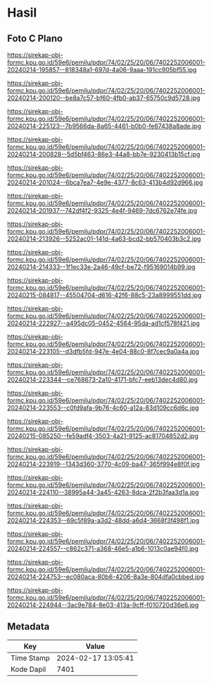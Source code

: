 # Hasil

## Foto C Plano

https://sirekap-obj-formc.kpu.go.id/59e6/pemilu/pdpr/74/02/25/20/06/7402252006001-20240214-195857--818348a1-697d-4a06-9aaa-191cc905bf55.jpg

https://sirekap-obj-formc.kpu.go.id/59e6/pemilu/pdpr/74/02/25/20/06/7402252006001-20240214-200120--be8a7c57-bf60-4fb0-ab37-65750c9d5728.jpg

https://sirekap-obj-formc.kpu.go.id/59e6/pemilu/pdpr/74/02/25/20/06/7402252006001-20240214-225123--7b9566da-8a65-4461-b0b0-fe67438a8ade.jpg

https://sirekap-obj-formc.kpu.go.id/59e6/pemilu/pdpr/74/02/25/20/06/7402252006001-20240214-200828--5d5bf463-86e3-44a8-bb7e-9230413b15cf.jpg

https://sirekap-obj-formc.kpu.go.id/59e6/pemilu/pdpr/74/02/25/20/06/7402252006001-20240214-201024--6bca7ea7-4e9e-4377-8c63-413b4d92d966.jpg

https://sirekap-obj-formc.kpu.go.id/59e6/pemilu/pdpr/74/02/25/20/06/7402252006001-20240214-201937--742df4f2-9325-4e4f-9469-7dc6762e74fe.jpg

https://sirekap-obj-formc.kpu.go.id/59e6/pemilu/pdpr/74/02/25/20/06/7402252006001-20240214-213926--5252ac01-141d-4a63-bcd2-bb570403b3c2.jpg

https://sirekap-obj-formc.kpu.go.id/59e6/pemilu/pdpr/74/02/25/20/06/7402252006001-20240214-214333--1f1ec33e-2a46-49cf-be72-f95169014b99.jpg

https://sirekap-obj-formc.kpu.go.id/59e6/pemilu/pdpr/74/02/25/20/06/7402252006001-20240215-084817--45504704-d616-42f6-88c5-23a8999551dd.jpg

https://sirekap-obj-formc.kpu.go.id/59e6/pemilu/pdpr/74/02/25/20/06/7402252006001-20240214-222927--a495dc05-0452-4564-95da-ad1cf578f421.jpg

https://sirekap-obj-formc.kpu.go.id/59e6/pemilu/pdpr/74/02/25/20/06/7402252006001-20240214-223105--d3dfb5fd-947e-4e04-88c0-8f7cec9a0a4a.jpg

https://sirekap-obj-formc.kpu.go.id/59e6/pemilu/pdpr/74/02/25/20/06/7402252006001-20240214-223344--ce768673-2a10-4171-bfc7-eeb13dec4d80.jpg

https://sirekap-obj-formc.kpu.go.id/59e6/pemilu/pdpr/74/02/25/20/06/7402252006001-20240214-223553--c0fd9afa-9b76-4c60-a12a-83d109cc6d6c.jpg

https://sirekap-obj-formc.kpu.go.id/59e6/pemilu/pdpr/74/02/25/20/06/7402252006001-20240215-085250--fe59adf4-3503-4a21-9125-ac81704852d2.jpg

https://sirekap-obj-formc.kpu.go.id/59e6/pemilu/pdpr/74/02/25/20/06/7402252006001-20240214-223919--1343d360-3770-4c09-ba47-365f994e8f0f.jpg

https://sirekap-obj-formc.kpu.go.id/59e6/pemilu/pdpr/74/02/25/20/06/7402252006001-20240214-224110--38995a44-3a45-4263-8dca-2f2b3faa3d1a.jpg

https://sirekap-obj-formc.kpu.go.id/59e6/pemilu/pdpr/74/02/25/20/06/7402252006001-20240214-224353--69c5f89a-a3d2-48dd-a6d4-3668f3f498f1.jpg

https://sirekap-obj-formc.kpu.go.id/59e6/pemilu/pdpr/74/02/25/20/06/7402252006001-20240214-224557--c862c371-a368-46e5-a1b6-1013c0ae94f0.jpg

https://sirekap-obj-formc.kpu.go.id/59e6/pemilu/pdpr/74/02/25/20/06/7402252006001-20240214-224753--ec080aca-80b6-4206-8a3e-804dfa0cbbed.jpg

https://sirekap-obj-formc.kpu.go.id/59e6/pemilu/pdpr/74/02/25/20/06/7402252006001-20240214-224944--3ac9e784-8e03-413a-9cff-f010720d36e6.jpg


## Metadata

| Key        | Value               |
| ---------- | ------------------- |
| Time Stamp | 2024-02-17 13:05:41 |
| Kode Dapil | 7401                |



